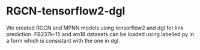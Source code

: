 # RGCN-tensorflow2-dgl
We created RGCN and MPNN models using tensorflow2 and dgl for link prediction.
FB237k-15 and wn18 datasets can be loaded using labelled.py in a form which is consistant with the one in dgl.
